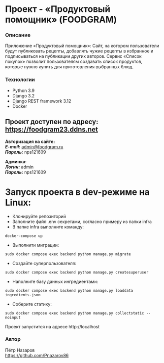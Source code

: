 # Проект - «Продуктовый помощник» (FOODGRAM)

### Описание
Приложение «Продуктовый помощник»: Cайт, на котором пользователи будут публиковать рецепты, добавлять чужие рецепты в избранное и подписываться на публикации других авторов. Сервис «Список покупок» позволит пользователям создавать список продуктов, которые нужно купить для приготовления выбранных блюд. 

### Технологии
 - Python 3.9
 - Django 3.2
 - Django REST framework 3.12
 - Docker

## Проект доступен по адресу: https://foodgram23.ddns.net
**Авторизация на сайте:**  
***E-mail:*** admin@foodgram.ru  
***Пароль:*** nps121609

**Админка:**  
***Логин:*** admin  
***Пароль:*** nps121609


# Запуск проекта в dev-режиме на Linux:
 - Клонируйте репозиторий
 - Заполните файл .env секретами, согласно примеру из папки infra
 - В папке infra выполните команду:
``` 
docker-compose up
```
 - Выполнити миграции:
```
sudo docker compose exec backend python manage.py migrate
```
 - Создайте суперпользователя:
```
sudo docker compose exec backend python manage.py createsuperuser
```
 - Наполните базу данных ингредиентами:
 ```
 sudo docker compose exec backend python manage.py loaddata ingredients.json
 ```
 - Соберите статику:
```
sudo docker compose exec backend python manage.py collectstatic --noinput
``` 
Проект запустится на адресе http://localhost

### Автор 
Пётр Назаров  
https://github.com/Pnazarov86
